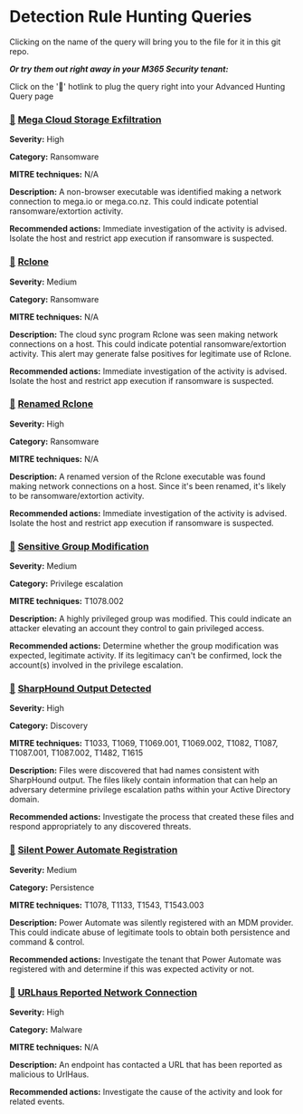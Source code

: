 # Detection Rule Hunting Queries

Clicking on the name of the query will bring you to the file for it in this git repo.

***Or try them out right away in your M365 Security tenant:***

Click on the '🔎' hotlink to plug the query right into your Advanced Hunting Query page

### [🔎](https://security.microsoft.com/v2/advanced-hunting?queryId=32216&query=H4sIAAAAAAAAA72STQrCQAyF31rwDqMH6ClUcCMiuJZaWy3-jHSKiohn95voRnClrZR0yMvLyySTgXKdVCrjnGC1zvKqtNUQPNcBJKirjm5yxDZgFeY047-HW3POwXZgGX7MSFE8kOfUh5NrDZKAeXxn-t_kx2gCfgX9dKMxsZLsEnZtCmtNiXnrLvCNQHfWaWq6Tj3drUqGTmRGNMEu2LNKis7qR_WCSLxjAfvSgn4AKbAKRvPqXkebcdqCdmmKR6LeJtR8hb1td-QGrLB9W5H_31oZPTZfb2m8M5z4PouXvzWvje5Ci7Nb2oad3rQfyxt38J4EAAA&timeRangeId=week) [Mega Cloud Storage Exfiltration](MegaExfiltration.kusto)

**Severity:** High

**Category:** Ransomware

**MITRE techniques:** N/A

**Description:** A non-browser executable was identified making a network connection to mega.io or mega.co.nz. This could indicate potential ransomware/extortion activity.

**Recommended actions:** Immediate investigation of the activity is advised. Isolate the host and restrict app execution if ransomware is suspected.

### [🔎]() [Rclone](Rclone.kusto)

**Severity:** Medium

**Category:** Ransomware

**MITRE techniques:** N/A

**Description:** The cloud sync program Rclone was seen making network connections on a host. This could indicate potential ransomware/extortion activity. This alert may generate false positives for legitimate use of Rclone.

**Recommended actions:** Immediate investigation of the activity is advised. Isolate the host and restrict app execution if ransomware is suspected.

### [🔎](https://security.microsoft.com/v2/advanced-hunting?queryId=32222&query=H4sIAAAAAAAAA62RO6vCQBCFTy34H9RKm2svWPkAm8vFwj6sUYMmETfXB4i_3W_HiIopLGSZzeacM3NmZ4eKtVcix_eXKHRQrp3WGoHHykC86qrprAbcCmxHNDSBS2ATRbZnWuoPLrdanjUG3VjdSKnlNHVhb6FyMDk5sX6II9Eylwhsjqb9Qf2Z9eLhQqWgX3AaEKm2Vun05N0vvVdUK-C9euqyXnsJd1-WvYTzJ_es7mNiswtMRuamYhr9iml8w_nuNDSVQ5Fw36JUPXynsCcQx9-i9Lx18m9v4MkJaITvdzq7aebUd-S9T2L6MomOrqI0FPOeAgAA&timeRangeId=week) [Renamed Rclone](RenamedRclone.kusto)

**Severity:** High

**Category:** Ransomware

**MITRE techniques:** N/A

**Description:** A renamed version of the Rclone executable was found making network connections on a host. Since it's been renamed, it's likely to be ransomware/extortion activity.

**Recommended actions:** Immediate investigation of the activity is advised. Isolate the host and restrict app execution if ransomware is suspected.

### [🔎](https://security.microsoft.com/v2/advanced-hunting?query=H4sIAAAAAAAAA7VW227aQBCd50r9hy2KlESi9AMqHpISqlQijQg8VVXk2IY44WLZBkpV9dt75uxim2ADrVJZYHt2bufMzK4nEkomRu5wn0kqEd4iWeLtsyQyl4XEciOeTCFJodfGL8a7L89yj3uCy5O1nEFu5AMuIxcS4DKQz7BiZJx7Ug-ZPGJFY64pNfA1d7EDREkgSXeyeStvGEGvU0TwabWAlnr6Ct8hM8kgTWB5Ks0dmwAoIlhEWM8OaF86jJr1cf47WJlCQyOYUrTDup-IPyNLE1xhTYQraulqjF9Elg5Fqrbp49-D3XtGnrBK_5ZT0SVGbqkbgbc1PSSMYhlTDlfwWOfnGms-M9D4Y8i6tAtZKyMDPC_c8yWeIkQKar31mIVmluI3otWV_IDskV05Jgt3tF_WernhbKyYx3POyQi-x8jAdkNE2XEdovysXIcPWYk6vYQsHNvZt0SqVfb5Hxzw_3rVV0-xq_m-DO_IfMgIhzq2XJVq_Kp_Lh95v2YXzFiJDEg6uCeOCdVfo-5Lp5HS4he8rphN4uYn3sKwqWibe12De81mFzIV_hs1Xv3c1wBaMaUbn-Wp6ZGXB8fxI2xi7olFpwY1MTpuOpTJInOVLokmzHduI-9c5Ea-S9t5mCCLgBpejjNiF6VuZy4m8gK-dWrWnNXtHFNpQbLJMoTvjKwHnN35FuI2T4G524Wt9zOeKgm79l6eOLczSO1ZEuXoPGTcxXPI-U_RBy35BlQDdEoLUfq4DzERDfmOtTJWu-P77AN7CinqcSmvWc5WhCkvGLH9ENHOc2dbyHMk4-woFsPOLry1arjoUmP63_nokoneHk7CV2IkYf_O3XyUZ9HAxqI9lp2LLf9tF3cE3PbkmsI249fGdk-dYxfR7u6Xcmk4mWWsUULukzUflhPOje11i3DDQhXS_hZSe6pZ79Voivx6uAeMELn9-W-x7fZNc2eyCoTVNSy-vKpRrvBuO8HDeRdSZlcUn3p-uQPtQ6h9_Bv3syO_Lc9zFp-wZs-hZ94DsKVn0IhTsnDfM2Zn77_m6TzPsz7JrVpgSqdpzK7f_nocIotivz_hBI6BUa2qNDdZppBOeaKpxU_y8cCuH-B96vZmj3Vtvujt5l7ubGWLfDcctfeg6LCLYnb0OrdQT1-g88CcMvLx0nsVxiJf7fL20bHs94DaZKxOwZWV1TNkWMsUUf4ACYnKf5IMAAA&timeRangeId=week) [Sensitive Group Modification](SensitiveGroupModification.kusto)

**Severity:** Medium

**Category:** Privilege escalation

**MITRE techniques:** T1078.002

**Description:** A highly privileged group was modified. This could indicate an attacker elevating an account they control to gain privileged access.

**Recommended actions:** Determine whether the group modification was expected, legitimate activity. If its legitimacy can't be confirmed, lock the account(s) involved in the privilege escalation.

### [🔎](https://security.microsoft.com/v2/advanced-hunting?queryId=32326&query=H4sIAAAAAAAAA62RWwrCMBBF77fgHoILcBGi4pdbkNIUH9im9GFBXLxnIvTHH8FhSAZuDodJslWlh64q6Xv6nb4jqdRoUK-lFnopaNKFrGOFmTuqUJ0ToyP0xMkAGbTSSRuoREUd2MfMrPWEaTk3c5gr4f7dXMLXWEYym6rHe2NP0P-b7eYFaePsjnnqj9nPeuYdkquvy7_VOjrN52cz1_fPvAFVokLUygIAAA&timeRangeId=week) [SharpHound Output Detected](SharpHoundOutput.kusto)

**Severity:** High

**Category:** Discovery

**MITRE techniques:** T1033, T1069, T1069.001, T1069.002, T1082, T1087, T1087.001, T1087.002, T1482, T1615

**Description:** Files were discovered that had names consistent with SharpHound output. The files likely contain information that can help an adversary determine privilege escalation paths within your Active Directory domain.

**Recommended actions:** Investigate the process that created these files and respond appropriately to any discovered threats.

### [🔎](https://security.microsoft.com/v2/advanced-hunting?queryId=32327&query=H4sIAAAAAAAAA3WP3QqCQBCFz3XQO2ze5xt0EVoUVEQ9gZiUkAquVBfRs_c5GSQVy-weZvb8TKxMF-VKebeqVRnynBn9TKUa8FAD3eV01YleTTnNYZ1BGyUqrDPRgztAZ6pYodZMUhg5Kpl21BHsUayZNOCKSah9p9R6hbw3Kvjp2U8YgQtOAvOgVefjmFemlVjHWyansWm8E7SK7o_LElZu-V4pS1h95-_dR2z_uXtkGTx3-y_UAuR7-z0BPRLZYXoBAAA&timeRangeId=week) [Silent Power Automate Registration](SilentPARegistration.kusto)

**Severity:** Medium

**Category:** Persistence

**MITRE techniques:** T1078, T1133, T1543, T1543.003

**Description:** Power Automate was silently registered with an MDM provider. This could indicate abuse of legitimate tools to obtain both persistence and command & control.

**Recommended actions:** Investigate the tenant that Power Automate was registered with and determine if this was expected activity or not.

### [🔎](https://security.microsoft.com/v2/advanced-hunting?query=H4sIAAAAAAAAA42U22rbQBCG57rQd3DcQGxQkp4DKYYUnItAKKWNr0IJqqQmTmxJWNs4gTx8v_0lq0pryWbZ0xz-2ZmdmZkl5qxnv21hM7uxkFNh36BGzFS8EXPA7YFbglyK1MxiVsccWM76CCVjj-2qwjpGq0BiYVM0rm3I_dJOrI8Vx8jhHtsh47ntA_afOiWcI-iHoGa2BGVlo4AWsd5jLRPd20ig9u0HdpbcHZr-3b-QWNhcrx3Bd_Kjz3uG9tJe2JPkb-RZwnm9Nz3bkTchN8fpr4W-vWKukHL4md0qfq4VbSW9imkKr1dHtIx4Lls-CleVr22RHrbgndm4wnJoTPWbg9rKpb0mVkMLpN37b4wll9hnNGL2uIEVVzwH6py9ifqmE3VCbp03kJoZ0kR5uwXKd8k65cpmxHediBf8pf__sM74Lqz3G7BC5Ld504dOnOd1cS79uy1QP3ai-trOVRNlNW_GOxLe-gzfR2KprGzL9UB1v1fj7YH2SWhjMO6x5zvNF2XTUu-6s1PoZfcparu3VQ5396pMErvwEyrf0UE8fw7dezupankkn3fl7bX60UGVU211fFFletkD5vCDf7ImUM00PQqlEagSU_WLqSTLCH-VhUiYBVUWMTI88n5MwE-lWb4qaGRV0JoZwZrf_QN39aNc4AUAAA&timeRangeId=week) [URLhaus Reported Network Connection](URLhausNetworkEvents.kusto)

**Severity:** High

**Category:** Malware

**MITRE techniques:** N/A

**Description:** An endpoint has contacted a URL that has been reported as malicious to UrlHaus.

**Recommended actions:** Investigate the cause of the activity and look for related events.
